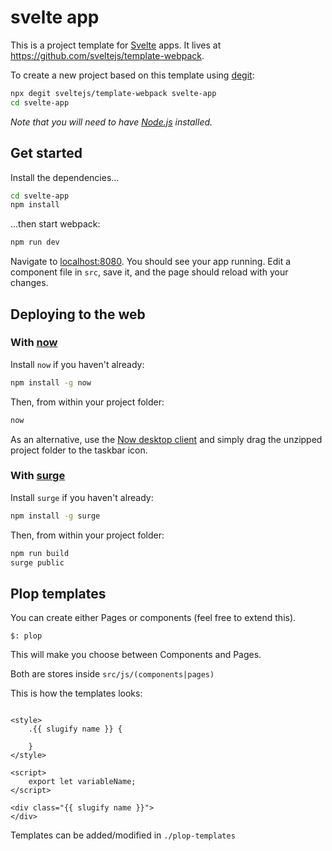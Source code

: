 # svelte app

This is a project template for [Svelte](https://svelte.dev) apps. It lives at https://github.com/sveltejs/template-webpack.

To create a new project based on this template using [degit](https://github.com/Rich-Harris/degit):

```bash
npx degit sveltejs/template-webpack svelte-app
cd svelte-app
```

*Note that you will need to have [Node.js](https://nodejs.org) installed.*


## Get started

Install the dependencies...

```bash
cd svelte-app
npm install
```

...then start webpack:

```bash
npm run dev
```

Navigate to [localhost:8080](http://localhost:8080). You should see your app running. Edit a component file in `src`, save it, and the page should reload with your changes.


## Deploying to the web

### With [now](https://zeit.co/now)

Install `now` if you haven't already:

```bash
npm install -g now
```

Then, from within your project folder:

```bash
now
```

As an alternative, use the [Now desktop client](https://zeit.co/download) and simply drag the unzipped project folder to the taskbar icon.

### With [surge](https://surge.sh/)

Install `surge` if you haven't already:

```bash
npm install -g surge
```

Then, from within your project folder:

```bash
npm run build
surge public
```

## Plop templates

You can create either Pages or components (feel free to extend this).

```$: plop```

This will make you choose between Components and Pages.

Both are stores inside `src/js/(components|pages)`

This is how the templates looks:

```<!-- Svelte Module: {{ name }} -->

<style>
    .{{ slugify name }} {
        
    }
</style>

<script>
    export let variableName;
</script>

<div class="{{ slugify name }}">
</div>
``` 

Templates can be added/modified in `./plop-templates` 